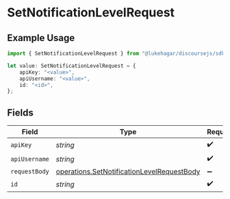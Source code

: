 # SetNotificationLevelRequest

## Example Usage

```typescript
import { SetNotificationLevelRequest } from "@lukehagar/discoursejs/sdk/models/operations";

let value: SetNotificationLevelRequest = {
    apiKey: "<value>",
    apiUsername: "<value>",
    id: "<id>",
};
```

## Fields

| Field                                                                                                           | Type                                                                                                            | Required                                                                                                        | Description                                                                                                     |
| --------------------------------------------------------------------------------------------------------------- | --------------------------------------------------------------------------------------------------------------- | --------------------------------------------------------------------------------------------------------------- | --------------------------------------------------------------------------------------------------------------- |
| `apiKey`                                                                                                        | *string*                                                                                                        | :heavy_check_mark:                                                                                              | N/A                                                                                                             |
| `apiUsername`                                                                                                   | *string*                                                                                                        | :heavy_check_mark:                                                                                              | N/A                                                                                                             |
| `requestBody`                                                                                                   | [operations.SetNotificationLevelRequestBody](../../../sdk/models/operations/setnotificationlevelrequestbody.md) | :heavy_minus_sign:                                                                                              | N/A                                                                                                             |
| `id`                                                                                                            | *string*                                                                                                        | :heavy_check_mark:                                                                                              | N/A                                                                                                             |